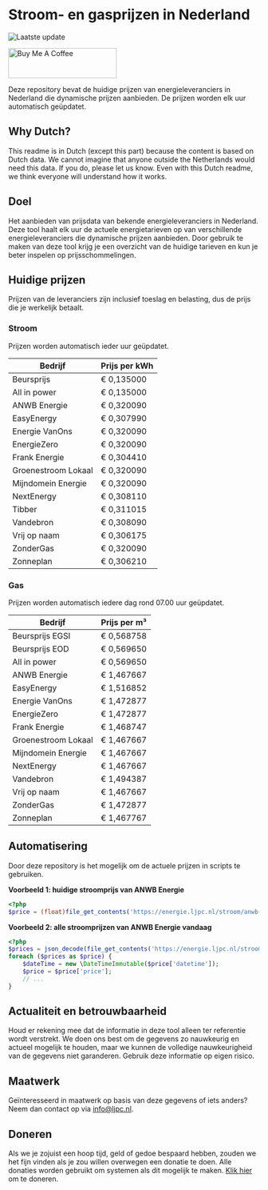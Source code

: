 # Stroom- en gasprijzen in Nederland

![Laatste update](https://img.shields.io/badge/laatste%20update-2025--02--11%2014%3A00%20CET-brightgreen)

<a href="https://www.buymeacoffee.com/Lars-" target="_blank"><img src="https://cdn.buymeacoffee.com/buttons/v2/default-orange.png" alt="Buy Me A Coffee" height="60" style="height: 60px !important;width: 217px !important;" ></a>

Deze repository bevat de huidige prijzen van energieleveranciers in Nederland die dynamische prijzen aanbieden. De prijzen worden elk uur automatisch geüpdatet.

## Why Dutch?

This readme is in Dutch (except this part) because the content is based on Dutch data. We cannot imagine that anyone outside the Netherlands would need this data. If you do, please let us know. Even with this Dutch readme, we think
everyone will understand how it works.

## Doel

Het aanbieden van prijsdata van bekende energieleveranciers in Nederland. Deze tool haalt elk uur de actuele energietarieven op van verschillende energieleveranciers die dynamische prijzen aanbieden. Door gebruik te maken van deze tool
krijg je een overzicht van de huidige tarieven en kun je beter inspelen op prijsschommelingen.

## Huidige prijzen

Prijzen van de leveranciers zijn inclusief toeslag en belasting, dus de prijs die je werkelijk betaalt.

### Stroom

Prijzen worden automatisch ieder uur geüpdatet.

 Bedrijf | Prijs per kWh 
---------|---------------
Beursprijs | € 0,135000
All in power | € 0,135000
ANWB Energie | € 0,320090
EasyEnergy | € 0,307990
Energie VanOns | € 0,320090
EnergieZero | € 0,320090
Frank Energie | € 0,304410
Groenestroom Lokaal | € 0,320090
Mijndomein Energie | € 0,320090
NextEnergy | € 0,308110
Tibber | € 0,311015
Vandebron | € 0,308090
Vrij op naam | € 0,306175
ZonderGas | € 0,320090
Zonneplan | € 0,306210


### Gas

Prijzen worden automatisch iedere dag rond 07.00 uur geüpdatet.

 Bedrijf | Prijs per m³ 
---------|--------------
Beursprijs EGSI | € 0,568758
Beursprijs EOD | € 0,569650
All in power | € 0,569650
ANWB Energie | € 1,467667
EasyEnergy | € 1,516852
Energie VanOns | € 1,472877
EnergieZero | € 1,472877
Frank Energie | € 1,468747
Groenestroom Lokaal | € 1,467667
Mijndomein Energie | € 1,467667
NextEnergy | € 1,467667
Vandebron | € 1,494387
Vrij op naam | € 1,467667
ZonderGas | € 1,472877
Zonneplan | € 1,467767


## Automatisering

Door deze repository is het mogelijk om de actuele prijzen in scripts te gebruiken.

**Voorbeeld 1: huidige stroomprijs van ANWB Energie**

```php
<?php
$price = (float)file_get_contents('https://energie.ljpc.nl/stroom/anwb-energie-nu.txt');

```

**Voorbeeld 2: alle stroomprijzen van ANWB Energie vandaag**

```php
<?php
$prices = json_decode(file_get_contents('https://energie.ljpc.nl/stroom/all-in-power-vandaag.json'),true);
foreach ($prices as $price) {
    $dateTime = new \DateTimeImmutable($price['datetime']);
    $price = $price['price'];
    // ...
}
```

## Actualiteit en betrouwbaarheid

Houd er rekening mee dat de informatie in deze tool alleen ter referentie wordt verstrekt. We doen ons best om de gegevens zo nauwkeurig en actueel mogelijk te houden, maar we kunnen de volledige nauwkeurigheid van de gegevens niet
garanderen. Gebruik deze informatie op eigen risico.

## Maatwerk

Geïnteresseerd in maatwerk op basis van deze gegevens of iets anders? Neem dan contact op
via [info@ljpc.nl](mailto:info@ljpc.nl?subject=Energie%20prijzen).

## Doneren

Als we je zojuist een hoop tijd, geld of gedoe bespaard hebben, zouden we het fijn vinden als je zou willen overwegen een
donatie te doen. Alle donaties worden gebruikt om systemen als dit mogelijk te
maken. [Klik hier](https://www.buymeacoffee.com/Lars-) om te doneren.

